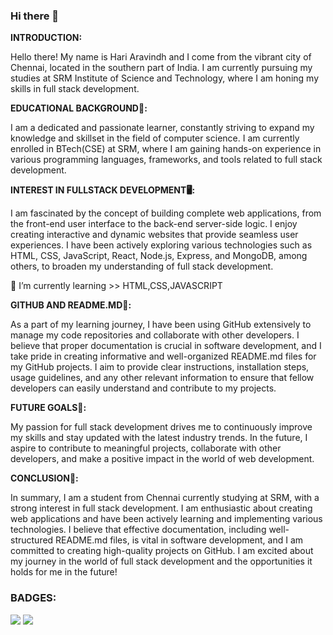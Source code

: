 ### Hi there 👋
**INTRODUCTION:**

Hello there! My name is Hari Aravindh and I come from the vibrant city of Chennai, located in the southern part of India. I am currently pursuing my studies at SRM Institute of Science and Technology, where I am honing my skills in full stack development.

**EDUCATIONAL BACKGROUND🏫:**

I am a dedicated and passionate learner, constantly striving to expand my knowledge and skillset in the field of computer science. I am currently enrolled in BTech(CSE) at SRM, where I am gaining hands-on experience in various programming languages, frameworks, and tools related to full stack development.

**INTEREST IN FULLSTACK DEVELOPMENT🖥:**

I am fascinated by the concept of building complete web applications, from the front-end user interface to the back-end server-side logic. I enjoy creating interactive and dynamic websites that provide seamless user experiences. I have been actively exploring various technologies such as HTML, CSS, JavaScript, React, Node.js, Express, and MongoDB, among others, to broaden my understanding of full stack development.

🌱 I’m currently learning >> HTML,CSS,JAVASCRIPT

**GITHUB AND README.MD💽:**

As a part of my learning journey, I have been using GitHub extensively to manage my code repositories and collaborate with other developers. I believe that proper documentation is crucial in software development, and I take pride in creating informative and well-organized README.md files for my GitHub projects. I aim to provide clear instructions, installation steps, usage guidelines, and any other relevant information to ensure that fellow developers can easily understand and contribute to my projects.

**FUTURE GOALS🥇:**

My passion for full stack development drives me to continuously improve my skills and stay updated with the latest industry trends. In the future, I aspire to contribute to meaningful projects, collaborate with other developers, and make a positive impact in the world of web development.

**CONCLUSION🖤:**

In summary, I am a student from Chennai currently studying at SRM, with a strong interest in full stack development. I am enthusiastic about creating web applications and have been actively learning and implementing various technologies. I believe that effective documentation, including well-structured README.md files, is vital in software development, and I am committed to creating high-quality projects on GitHub. I am excited about my journey in the world of full stack development and the opportunities it holds for me in the future!

### **BADGES:**
<img src="https://github-readme-stats-git-masterrstaa-rickstaa.vercel.app/api?username=HariAr2" />
<img src="https://github-readme-stats.vercel.app/api/top-langs/?username=HariAr2" />

<!--
**HariAr2/HariAr2** is a ✨ _special_ ✨ repository because its `README.md` (this file) appears on your GitHub profile.

Here are some ideas to get you started:

- 🔭 I’m currently working on ...
- 🌱 I’m currently learning >>
- 👯 I’m looking to collaborate on ...
- 🤔 I’m looking for help with ...
- 💬 Ask me about ...
- 📫 How to reach me: ...
- 😄 Pronouns: ...
- ⚡ Fun fact: ...
-->
